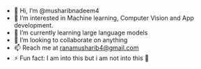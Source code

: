 - 👋 Hi, I’m @musharibnadeem4
- 👀 I’m interested in Machine learning, Computer Vision and App development.
- 🌱 I’m currently learning large language models
- 💞️ I’m looking to collaborate on anything 
- 📫 Reach me at ranamusharib4@gmail.com
- ⚡ Fun fact: I am into this but i am not into this 👀



<!---
musharibnadeem4/musharibnadeem4 is a ✨ special ✨ repository because its `README.md` (this file) appears on your GitHub profile.
You can click the Preview link to take a look at your changes.
--->

